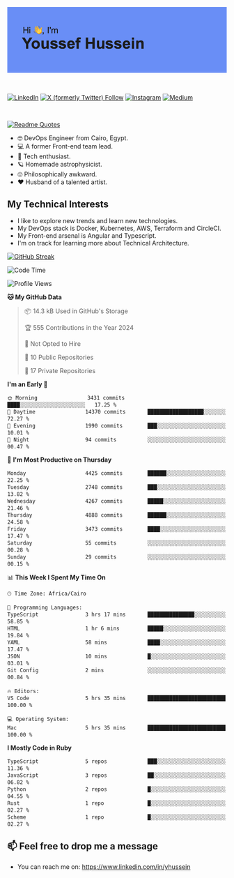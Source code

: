 [![Youssef's GitHub Banner](./assets/youssef-hussein.png)](https://github.com/yorki404)

</br>

[![LinkedIn](https://img.shields.io/badge/linkedin-%230077B5.svg?style=for-the-badge&logo=linkedin&logoColor=white)](https://www.linkedin.com/in/yhussein/)
[![X (formerly Twitter) Follow](https://img.shields.io/twitter/follow/devqik_?style=for-the-badge&logo=X&logoColor=White&labelColor=White)](https://twitter.com/devqik_)
[![Instagram](https://img.shields.io/badge/devqik-E4405F?style=for-the-badge&logo=Instagram&logoColor=white)](https://instagram.com/devqik)
[![Medium](https://img.shields.io/badge/Medium-12100E?style=for-the-badge&logo=medium&logoColor=white)](https://medium.com/@devqik)

</br>

[![Readme Quotes](https://quotes-github-readme.vercel.app/api?type=horizontal&theme=dark)](https://github.com/piyushsuthar/github-readme-quotes)

- :nerd_face: DevOps Engineer from Cairo, Egypt.
- :computer: A former Front-end team lead.
- :satellite: Tech enthusiast.
- :ringed_planet: Homemade astrophysicist.
- :roll_eyes: Philosophically awkward.
- :heart: Husband of a talented artist.

## My Technical Interests

- I like to explore new trends and learn new technologies.
- My DevOps stack is Docker, Kubernetes, AWS, Terraform and CircleCI.
- My Front-end arsenal is Angular and Typescript.
- I'm on track for learning more about Technical Architecture.

[![GitHub Streak](https://streak-stats.demolab.com/?user=devqik&theme=dark)](https://git.io/streak-stats)

<!--START_SECTION:waka-->
![Code Time](http://img.shields.io/badge/Code%20Time-853%20hrs%2040%20mins-blue)

![Profile Views](http://img.shields.io/badge/Profile%20Views-0-blue)

**🐱 My GitHub Data** 

> 📦 14.3 kB Used in GitHub's Storage 
 > 
> 🏆 555 Contributions in the Year 2024
 > 
> 🚫 Not Opted to Hire
 > 
> 📜 10 Public Repositories 
 > 
> 🔑 17 Private Repositories 
 > 
**I'm an Early 🐤** 

```text
🌞 Morning                3431 commits        ████░░░░░░░░░░░░░░░░░░░░░   17.25 % 
🌆 Daytime                14370 commits       ██████████████████░░░░░░░   72.27 % 
🌃 Evening                1990 commits        ███░░░░░░░░░░░░░░░░░░░░░░   10.01 % 
🌙 Night                  94 commits          ░░░░░░░░░░░░░░░░░░░░░░░░░   00.47 % 
```
📅 **I'm Most Productive on Thursday** 

```text
Monday                   4425 commits        ██████░░░░░░░░░░░░░░░░░░░   22.25 % 
Tuesday                  2748 commits        ███░░░░░░░░░░░░░░░░░░░░░░   13.82 % 
Wednesday                4267 commits        █████░░░░░░░░░░░░░░░░░░░░   21.46 % 
Thursday                 4888 commits        ██████░░░░░░░░░░░░░░░░░░░   24.58 % 
Friday                   3473 commits        ████░░░░░░░░░░░░░░░░░░░░░   17.47 % 
Saturday                 55 commits          ░░░░░░░░░░░░░░░░░░░░░░░░░   00.28 % 
Sunday                   29 commits          ░░░░░░░░░░░░░░░░░░░░░░░░░   00.15 % 
```


📊 **This Week I Spent My Time On** 

```text
🕑︎ Time Zone: Africa/Cairo

💬 Programming Languages: 
TypeScript               3 hrs 17 mins       ███████████████░░░░░░░░░░   58.85 % 
HTML                     1 hr 6 mins         █████░░░░░░░░░░░░░░░░░░░░   19.84 % 
YAML                     58 mins             ████░░░░░░░░░░░░░░░░░░░░░   17.47 % 
JSON                     10 mins             █░░░░░░░░░░░░░░░░░░░░░░░░   03.01 % 
Git Config               2 mins              ░░░░░░░░░░░░░░░░░░░░░░░░░   00.84 % 

🔥 Editors: 
VS Code                  5 hrs 35 mins       █████████████████████████   100.00 % 

💻 Operating System: 
Mac                      5 hrs 35 mins       █████████████████████████   100.00 % 
```

**I Mostly Code in Ruby** 

```text
TypeScript               5 repos             ███░░░░░░░░░░░░░░░░░░░░░░   11.36 % 
JavaScript               3 repos             ██░░░░░░░░░░░░░░░░░░░░░░░   06.82 % 
Python                   2 repos             █░░░░░░░░░░░░░░░░░░░░░░░░   04.55 % 
Rust                     1 repo              █░░░░░░░░░░░░░░░░░░░░░░░░   02.27 % 
Scheme                   1 repo              █░░░░░░░░░░░░░░░░░░░░░░░░   02.27 % 
```




<!--END_SECTION:waka-->

## 📫 Feel free to drop me a message
- You can reach me on: https://www.linkedin.com/in/yhussein
